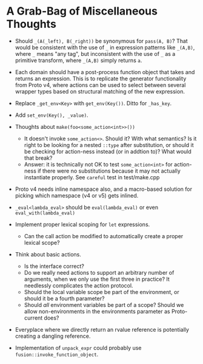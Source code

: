 A Grab-Bag of Miscellaneous Thoughts
====================================

* Should `_(A(_left), B(_right))` be synonymous for `pass(A, B)`? That would be consistent with the
  use of `_` in expression patterns like `_(A,B)`, where `_` means "any tag", but inconsistent with
  the use of `_` as a primitive transform, where `_(A,B)` simply returns `a`.

* Each domain should have a post-process function object that takes and returns an expression. This
  is to replicate the generator functionality from Proto v4, where actions can be used to select
  between several wrapper types based on structural matching of the new expression.

* Replace `_get_env<Key>` with `get_env(Key())`. Ditto for `_has_key`.

* Add `set_env(Key(), _value)`.

* Thoughts about `make(foo<some_action<int>>())`
    + It doesn't invoke `some_action<>`. Should it? With what semantics? Is it right to be looking
      for a nested `::type` after substitution, or should it be checking for action-ness instead
      (or in addtion to)? What would that break?
    + Answer: it is technically not OK to test `some_action<int>` for action-ness if there were
      no substitutions because it may not actually instantiate properly. See `careful` test in
      test/make.cpp

* Proto v4 needs inline namespace also, and a macro-based solution for picking which namespace
  (v4 or v5) gets inlined.

* `_eval<lambda_eval>` should be `eval(lambda_eval)` or even `eval_with(lambda_eval)`

* Implement proper lexical scoping for `let` expressions.
    + Can the call action be modified to automatically create a proper lexical scope?

* Think about basic actions.
    + Is the interface correct?
    + Do we really need actions to support an arbitrary number of arguments, when we only use
      the first three in practice? It needlessly complicates the action protocol.
    + Should the local variable scope be part of the environment, or should it be a
      fourth parameter?
    + Should *all* environment variables be part of a scope? Should we allow
      non-environments in the environments parameter as Proto-current does?

* Everyplace where we directly return an rvalue reference is potentially creating a dangling
  reference.

* Implementation of `unpack_expr` could probably use `fusion::invoke_function_object`.
